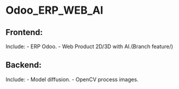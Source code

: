 # Odoo_ERP_WEB_AI

## Frontend:
Include: 
    - ERP Odoo.
    - Web Product 2D/3D with AI.(Branch feature/)
## Backend:
Include:
    - Model diffusion.
    - OpenCV process images.
